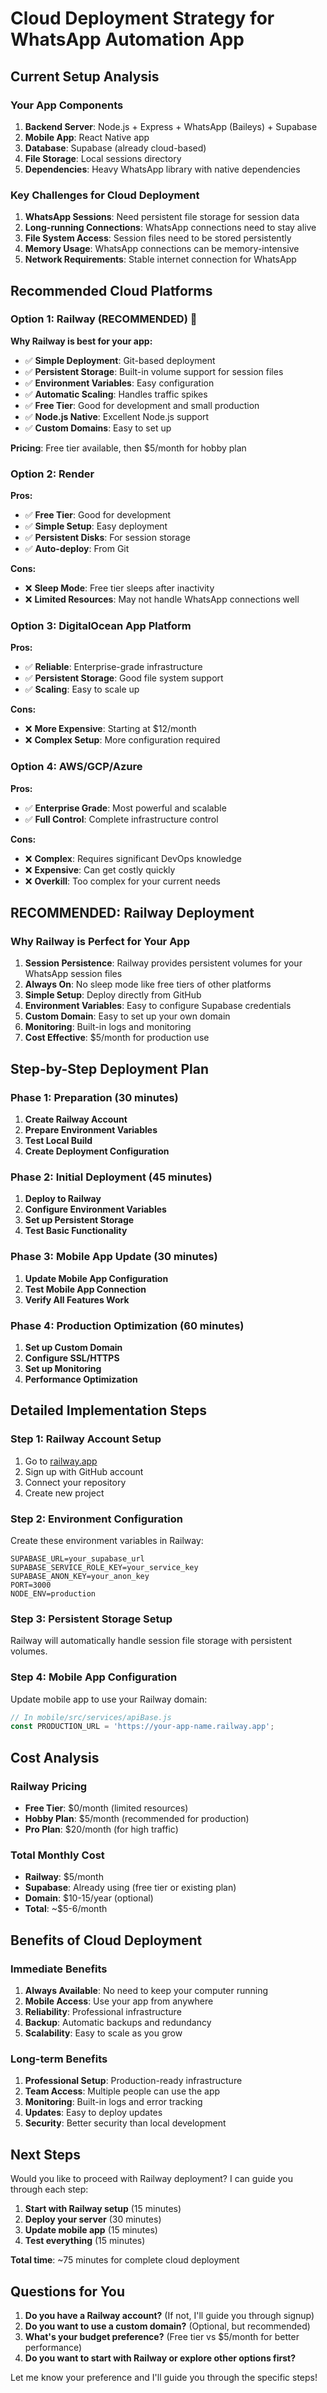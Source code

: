 # Cloud Deployment Strategy for WhatsApp Automation App

## Current Setup Analysis

### **Your App Components**
1. **Backend Server**: Node.js + Express + WhatsApp (Baileys) + Supabase
2. **Mobile App**: React Native app
3. **Database**: Supabase (already cloud-based)
4. **File Storage**: Local sessions directory
5. **Dependencies**: Heavy WhatsApp library with native dependencies

### **Key Challenges for Cloud Deployment**
1. **WhatsApp Sessions**: Need persistent file storage for session data
2. **Long-running Connections**: WhatsApp connections need to stay alive
3. **File System Access**: Session files need to be stored persistently
4. **Memory Usage**: WhatsApp connections can be memory-intensive
5. **Network Requirements**: Stable internet connection for WhatsApp

## Recommended Cloud Platforms

### **Option 1: Railway (RECOMMENDED) 🚀**
**Why Railway is best for your app:**
- ✅ **Simple Deployment**: Git-based deployment
- ✅ **Persistent Storage**: Built-in volume support for session files
- ✅ **Environment Variables**: Easy configuration
- ✅ **Automatic Scaling**: Handles traffic spikes
- ✅ **Free Tier**: Good for development and small production
- ✅ **Node.js Native**: Excellent Node.js support
- ✅ **Custom Domains**: Easy to set up

**Pricing**: Free tier available, then $5/month for hobby plan

### **Option 2: Render**
**Pros:**
- ✅ **Free Tier**: Good for development
- ✅ **Simple Setup**: Easy deployment
- ✅ **Persistent Disks**: For session storage
- ✅ **Auto-deploy**: From Git

**Cons:**
- ❌ **Sleep Mode**: Free tier sleeps after inactivity
- ❌ **Limited Resources**: May not handle WhatsApp connections well

### **Option 3: DigitalOcean App Platform**
**Pros:**
- ✅ **Reliable**: Enterprise-grade infrastructure
- ✅ **Persistent Storage**: Good file system support
- ✅ **Scaling**: Easy to scale up

**Cons:**
- ❌ **More Expensive**: Starting at $12/month
- ❌ **Complex Setup**: More configuration required

### **Option 4: AWS/GCP/Azure**
**Pros:**
- ✅ **Enterprise Grade**: Most powerful and scalable
- ✅ **Full Control**: Complete infrastructure control

**Cons:**
- ❌ **Complex**: Requires significant DevOps knowledge
- ❌ **Expensive**: Can get costly quickly
- ❌ **Overkill**: Too complex for your current needs

## **RECOMMENDED: Railway Deployment**

### **Why Railway is Perfect for Your App**

1. **Session Persistence**: Railway provides persistent volumes for your WhatsApp session files
2. **Always On**: No sleep mode like free tiers of other platforms
3. **Simple Setup**: Deploy directly from GitHub
4. **Environment Variables**: Easy to configure Supabase credentials
5. **Custom Domain**: Easy to set up your own domain
6. **Monitoring**: Built-in logs and monitoring
7. **Cost Effective**: $5/month for production use

## Step-by-Step Deployment Plan

### **Phase 1: Preparation (30 minutes)**
1. **Create Railway Account**
2. **Prepare Environment Variables**
3. **Test Local Build**
4. **Create Deployment Configuration**

### **Phase 2: Initial Deployment (45 minutes)**
1. **Deploy to Railway**
2. **Configure Environment Variables**
3. **Set up Persistent Storage**
4. **Test Basic Functionality**

### **Phase 3: Mobile App Update (30 minutes)**
1. **Update Mobile App Configuration**
2. **Test Mobile App Connection**
3. **Verify All Features Work**

### **Phase 4: Production Optimization (60 minutes)**
1. **Set up Custom Domain**
2. **Configure SSL/HTTPS**
3. **Set up Monitoring**
4. **Performance Optimization**

## Detailed Implementation Steps

### **Step 1: Railway Account Setup**
1. Go to [railway.app](https://railway.app)
2. Sign up with GitHub account
3. Connect your repository
4. Create new project

### **Step 2: Environment Configuration**
Create these environment variables in Railway:
```
SUPABASE_URL=your_supabase_url
SUPABASE_SERVICE_ROLE_KEY=your_service_key
SUPABASE_ANON_KEY=your_anon_key
PORT=3000
NODE_ENV=production
```

### **Step 3: Persistent Storage Setup**
Railway will automatically handle session file storage with persistent volumes.

### **Step 4: Mobile App Configuration**
Update mobile app to use your Railway domain:
```javascript
// In mobile/src/services/apiBase.js
const PRODUCTION_URL = 'https://your-app-name.railway.app';
```

## Cost Analysis

### **Railway Pricing**
- **Free Tier**: $0/month (limited resources)
- **Hobby Plan**: $5/month (recommended for production)
- **Pro Plan**: $20/month (for high traffic)

### **Total Monthly Cost**
- **Railway**: $5/month
- **Supabase**: Already using (free tier or existing plan)
- **Domain**: $10-15/year (optional)
- **Total**: ~$5-6/month

## Benefits of Cloud Deployment

### **Immediate Benefits**
1. **Always Available**: No need to keep your computer running
2. **Mobile Access**: Use your app from anywhere
3. **Reliability**: Professional infrastructure
4. **Backup**: Automatic backups and redundancy
5. **Scalability**: Easy to scale as you grow

### **Long-term Benefits**
1. **Professional Setup**: Production-ready infrastructure
2. **Team Access**: Multiple people can use the app
3. **Monitoring**: Built-in logs and error tracking
4. **Updates**: Easy to deploy updates
5. **Security**: Better security than local development

## Next Steps

Would you like to proceed with Railway deployment? I can guide you through each step:

1. **Start with Railway setup** (15 minutes)
2. **Deploy your server** (30 minutes)
3. **Update mobile app** (15 minutes)
4. **Test everything** (15 minutes)

**Total time**: ~75 minutes for complete cloud deployment

## Questions for You

1. **Do you have a Railway account?** (If not, I'll guide you through signup)
2. **Do you want to use a custom domain?** (Optional, but recommended)
3. **What's your budget preference?** (Free tier vs $5/month for better performance)
4. **Do you want to start with Railway or explore other options first?**

Let me know your preference and I'll guide you through the specific steps!
